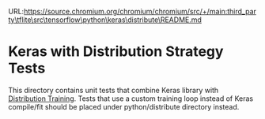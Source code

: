 URL:https://source.chromium.org/chromium/chromium/src/+/main:third_party\tflite\src\tensorflow\python\keras\distribute\README.md
# Keras with Distribution Strategy Tests

This directory contains unit tests that combine Keras library with
[Distribution Training](https://www.tensorflow.org/guide/distributed_training).
Tests that use a custom training loop instead of Keras compile/fit should be
placed under python/distribute directory instead.
